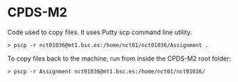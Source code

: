 # CPDS-M2

Code used to copy files. It uses Putty scp command line utility.
```
> pscp -r nct01036@mt1.bsc.es:/home/nct01/nct01036/Assignment .
```
To copy files back to the machine, run from inside the CPDS-M2 root folder:

```
> pscp -r Assignment nct01036@mt1.bsc.es:/home/nct01/nct01036/
```